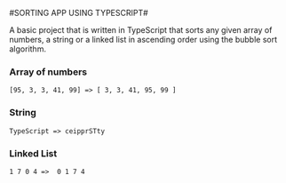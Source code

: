 #SORTING APP USING TYPESCRIPT#

A basic project that is written in TypeScript that sorts any given array of numbers, a string or a linked list in ascending order using the bubble sort algorithm.

### Array of numbers
```
[95, 3, 3, 41, 99] => [ 3, 3, 41, 95, 99 ]
```

### String
```
TypeScript => ceipprSTty
```

### Linked List
```
1 7 0 4 =>  0 1 7 4
```
